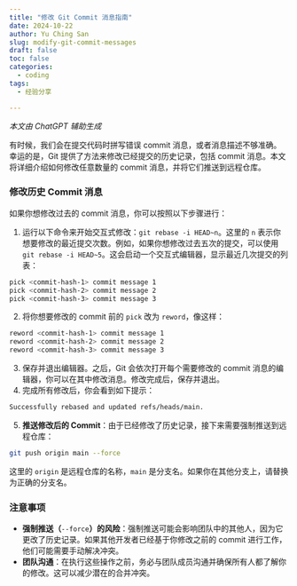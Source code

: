 ```yaml
---
title: "修改 Git Commit 消息指南"
date: 2024-10-22
author: Yu Ching San
slug: modify-git-commit-messages
draft: false
toc: false
categories:
  - coding
tags:
  - 经验分享

---
```


*本文由 ChatGPT 辅助生成*

有时候，我们会在提交代码时拼写错误 commit 消息，或者消息描述不够准确。幸运的是，Git 提供了方法来修改已经提交的历史记录，包括 commit 消息。本文将详细介绍如何修改任意数量的 commit 消息，并将它们推送到远程仓库。

### 修改历史 Commit 消息

如果你想修改过去的 commit 消息，你可以按照以下步骤进行：

1. 运行以下命令来开始交互式修改：`git rebase -i HEAD~n`。这里的 `n` 表示你想要修改的最近提交次数。例如，如果你想修改过去五次的提交，可以使用 ``git rebase -i HEAD~5``。这会启动一个交互式编辑器，显示最近几次提交的列表：

```bash
pick <commit-hash-1> commit message 1
pick <commit-hash-2> commit message 2
pick <commit-hash-3> commit message 3
```

2. 将你想要修改的 commit 前的 `pick` 改为 `reword`，像这样：


```bash
reword <commit-hash-1> commit message 1
reword <commit-hash-2> commit message 2
reword <commit-hash-3> commit message 3
```

3. 保存并退出编辑器。之后，Git 会依次打开每个需要修改的 commit 消息的编辑器，你可以在其中修改消息。修改完成后，保存并退出。
4. 完成所有修改后，你会看到如下提示：


```bash
Successfully rebased and updated refs/heads/main.
```

5. **推送修改后的 Commit**：由于已经修改了历史记录，接下来需要强制推送到远程仓库：

```bash
git push origin main --force
```

这里的 `origin` 是远程仓库的名称，`main` 是分支名。如果你在其他分支上，请替换为正确的分支名。

### 注意事项

- **强制推送（**`--force`**）的风险**：强制推送可能会影响团队中的其他人，因为它更改了历史记录。如果其他开发者已经基于你修改之前的 commit 进行工作，他们可能需要手动解决冲突。
- **团队沟通**：在执行这些操作之前，务必与团队成员沟通并确保所有人都了解你的修改。这可以减少潜在的合并冲突。